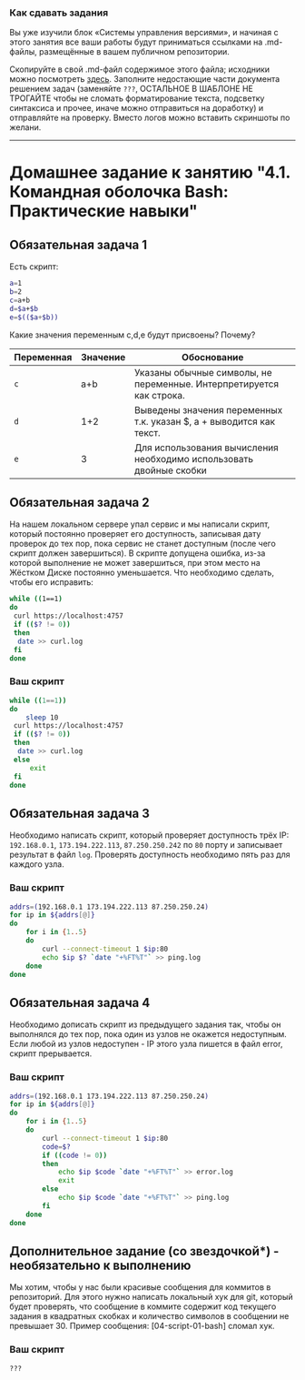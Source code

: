 ### Как сдавать задания

Вы уже изучили блок «Системы управления версиями», и начиная с этого занятия все ваши работы будут приниматься ссылками на .md-файлы, размещённые в вашем публичном репозитории.

Скопируйте в свой .md-файл содержимое этого файла; исходники можно посмотреть [здесь](https://raw.githubusercontent.com/netology-code/sysadm-homeworks/devsys10/04-script-01-bash/README.md). Заполните недостающие части документа решением задач (заменяйте `???`, ОСТАЛЬНОЕ В ШАБЛОНЕ НЕ ТРОГАЙТЕ чтобы не сломать форматирование текста, подсветку синтаксиса и прочее, иначе можно отправиться на доработку) и отправляйте на проверку. Вместо логов можно вставить скриншоты по желани.

---

# Домашнее задание к занятию "4.1. Командная оболочка Bash: Практические навыки"

## Обязательная задача 1

Есть скрипт:

```bash
a=1
b=2
c=a+b
d=$a+$b
e=$(($a+$b))
```

Какие значения переменным c,d,e будут присвоены? Почему?

| Переменная  | Значение | Обоснование                                                          |
| ------------- |----------|----------------------------------------------------------------------|
| `c`  | a+b      | Указаны обычные символы, не переменные. Интерпретируется как строка. |
| `d`  | 1+2      | Выведены значения переменных т.к. указан $, а + выводится как текст. |
| `e`  | 3        | Для использования вычисления необходимо использовать двойные скобки  |

## Обязательная задача 2

На нашем локальном сервере упал сервис и мы написали скрипт, который постоянно проверяет его доступность, записывая дату проверок до тех пор, пока сервис не станет доступным (после чего скрипт должен завершиться). В скрипте допущена ошибка, из-за которой выполнение не может завершиться, при этом место на Жёстком Диске постоянно уменьшается. Что необходимо сделать, чтобы его исправить:

```bash
while ((1==1)
do
 curl https://localhost:4757
 if (($? != 0))
 then
  date >> curl.log
 fi
done
```

### Ваш скрипт

```bash
while ((1==1))
do
    sleep 10
 curl https://localhost:4757
 if (($? != 0))
 then
  date >> curl.log
 else
     exit
 fi
done
```

## Обязательная задача 3

Необходимо написать скрипт, который проверяет доступность трёх IP: `192.168.0.1`, `173.194.222.113`, `87.250.250.242` по `80` порту и записывает результат в файл `log`. Проверять доступность необходимо пять раз для каждого узла.

### Ваш скрипт

```bash
addrs=(192.168.0.1 173.194.222.113 87.250.250.24)
for ip in ${addrs[@]}
do
    for i in {1..5}
    do
        curl --connect-timeout 1 $ip:80
        echo $ip $? `date "+%FT%T"` >> ping.log
    done
done
```

## Обязательная задача 4

Необходимо дописать скрипт из предыдущего задания так, чтобы он выполнялся до тех пор, пока один из узлов не окажется недоступным. Если любой из узлов недоступен - IP этого узла пишется в файл error, скрипт прерывается.

### Ваш скрипт

```bash
addrs=(192.168.0.1 173.194.222.113 87.250.250.24)
for ip in ${addrs[@]}
do
    for i in {1..5}
    do
        curl --connect-timeout 1 $ip:80
        code=$?
        if ((code != 0))
        then
            echo $ip $code `date "+%FT%T"` >> error.log
            exit
        else
            echo $ip $code `date "+%FT%T"` >> ping.log
        fi
    done
done
```

## Дополнительное задание (со звездочкой*) - необязательно к выполнению

Мы хотим, чтобы у нас были красивые сообщения для коммитов в репозиторий. Для этого нужно написать локальный хук для git, который будет проверять, что сообщение в коммите содержит код текущего задания в квадратных скобках и количество символов в сообщении не превышает 30. Пример сообщения: \[04-script-01-bash\] сломал хук.

### Ваш скрипт

```bash
???
```
